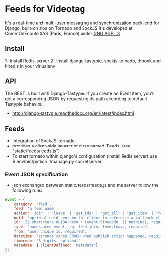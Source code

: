 # Feeds for Videotag

It's  a real-time and multi-user messaging and synchronization back-end for Django, built-on alos on Tornado and SockJS
It's developed at CommOnEcoute SAS (Paris, France) under [GNU AGPL 3](http://www.gnu.org/licenses/agpl.html)

## Install

1- install Redis-server
2- install django-tastypie, sockjs-tornado, thoonk and hiredis in your virtualenv

## API

The REST is built with Django-Tastypie.
If you create an Event item, you'll get a corresponding JSON by requesting its path according to default Tastypie behavior.

* http://django-tastypie.readthedocs.org/en/latest/index.html

## Feeds

* Integration of SockJS-tornado
* provides a client-side javascript class named 'Feeds' (see "static/feeds/feeds.js")
* To start tornado within django's configuration (install Redis server) use
    $ env/bin/python ./manage.py socketserver

### Event JSON specification

* json exchanged between static/feeds/feeds.js and the server follow the following rules

```javascript
event = {
    category: 'feed',
    feed: 'a feed name',
    action: 'join' | 'leave' | 'get_ids' | 'get_all' | 'get_item' | 'retract' | 'publish',
    uuid: 'optional uuid sent by the client to reference a callback client-side',
    id: '32 characters UUID4 hexa + (event.timecode  || nothing), required in get_item() and retract() actions',
    type: 'namespaced event, eg. feed.join, feed.leave, required',
    from: 'user unique id, required',
    datetime: 'seconds since EPOCH when publish action happened, required'
    timecode: '5 digits, optional'
    metadata: { clientDefined: 'metadata'}
};
```
